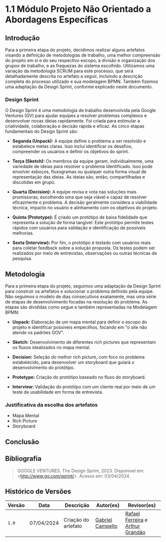 # 1.1 Módulo Projeto Não Orientado a Abordagens Específicas

## Introdução

Para a primeira etapa do projeto, decidimos realizar alguns artefatos visando a definição de metodologias de trabalho, uma melhor compreensão do projeto em si e do seu respectivo escopo, a divisão e organização dos grupos de trabalho, e as fraquezas do sistema escolhido. Utilizamos uma variação da metodologia SCRUM para este processo, que será detalhadamente descrita no artefato a seguir, incluindo a descrição completa do processo utilizado e sua modelagem BPMN. Também fizemos uma adaptação da Design Sprint, conforme explicado neste documento.

### Design Sprint

O Design Sprint é uma metodologia de trabalho desenvolvida pela Google Ventures (GV) para ajudar equipes a resolver problemas complexos e desenvolver novas ideias rapidamente. Foi criada para estimular a criatividade, colaboração e decisão rápida e eficaz. As cinco etapas fundamentais do Design Sprint são:

- **Segunda (Unpack):** A equipe define o problema a ser resolvido e estabelece metas claras. Isso inclui identificar os desafios, compreender os usuários e definir os objetivos do sprint.
  
- **Terça (Sketch):** Os membros da equipe geram, individualmente, uma variedade de ideias para resolver o problema identificado. Isso pode envolver esboços, fluxogramas ou qualquer outra forma visual de representação das ideias. As ideias são, então, compartilhadas e discutidas em grupo.
  
- **Quarta (Decision):** A equipe revisa e vota nas soluções mais promissoras, escolhendo uma que seja viável e capaz de resolver eficazmente o problema. A decisão geralmente considera a viabilidade técnica, impacto no usuário e alinhamento com os objetivos do projeto.
  
- **Quinta (Prototype):** É criado um protótipo de baixa fidelidade que representa a solução de forma tangível. Este protótipo permite testes rápidos com usuários para validação e identificação de possíveis melhorias.
  
- **Sexta (Interview):** Por fim, o protótipo é testado com usuários reais para coletar feedback sobre a solução proposta. Os testes podem ser realizados por meio de entrevistas, observações ou outras técnicas de pesquisa.

## Metodologia

Para a primeira etapa do projeto, seguimos uma adaptação da Design Sprint para construir os artefatos e solucionar o problema definido pela equipe. Não seguimos o modelo de dias consecutivos exatamente, mas uma série de etapas de desenvolvimento focadas na resolução do problema. As etapas são divididas como segue e também representadas na Modelagem BPMN:

- **Unpack:** Elaboração de um mapa mental para definir o escopo do projeto e identificar possíveis empecilhos, focando em "o site não atende os padrões GOV".

- **Sketch:** Desenvolvimento de diferentes rich pictures que representam os fluxos idealizados no mapa mental.

- **Decision:** Seleção do melhor rich picture, com foco no problema estabelecido, para desenvolver um storyboard que guiará o desenvolvimento do protótipo.

- **Prototype:** Criação do protótipo baseado no fluxo do storyboard.

- **Interview:** Validação do protótipo com um cliente real por meio de um teste de usabilidade em forma de entrevista.

### Justificativa da escolha dos artefatos

- Mapa Mental
- Rich Picture
- Storyboard

## Conclusão

## Bibliografia

> GOOGLE VENTURES. The Design Sprint, 2023. Disponível em: <<http://www.gv.com/sprint/>>. Acesso em: 03/04/2024.

## Histórico de Versões

Versão  | Data | Descrição | Autor(es) | Revisor(es)
-------- | ------ | ------ | ---------- | ----------
`1.0` | 07/04/2024 | Criação do artefato  | [Gabriel Campello](https://github.com/g16c) | [Rafael Ferreira](https://github.com/RafaelCLG0) e [Arthur Grandão](https://github.com/arthurgrandao)

